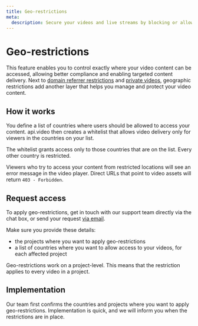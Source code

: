 ```yaml
---
title: Geo-restrictions
meta: 
  description: Secure your videos and live streams by blocking or allowing countries where your content is accessible.
---
```

# Geo-restrictions

This feature enables you to control exactly where your video content can be accessed, allowing better compliance and enabling targeted content delivery. Next to [domain referrer restrictions](/delivery/domain-referrer) and [private videos](/delivery/video-privacy-access-management), geographic restrictions add another layer that helps you manage and protect your video content. 

## How it works

You define a list of countries where users should be allowed to access your content. api.video then creates a whitelist that allows video delivery only for viewers in the countries on your list.

<Callout pad="2" type="info">
The whitelist grants access only to those countries that are on the list. Every other country is restricted.
</Callout>

Viewers who try to access your content from restricted locations will see an error message in the video player. Direct URLs that point to video assets will return `403 - Forbidden`.

## Request access

To apply geo-restrictions, get in touch with our support team directly via the chat box, or send your request [via email](mailto:support@api.video).

Make sure you provide these details:

* the projects where you want to apply geo-restrictions
* a list of countries where you want to allow access to your videos, for each affected project

<Callout pad="2" type="info">
Geo-restrictions work on a project-level. This means that the restriction applies to every video in a project.
</Callout>

## Implementation

Our team first confirms the countries and projects where you want to apply geo-restrictions. Implementation is quick, and we will inform you when the restrictions are in place.